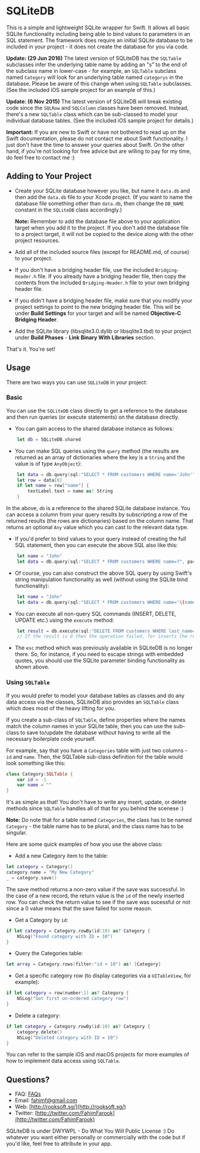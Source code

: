 # SQLiteDB 

This is a simple and lightweight SQLite wrapper for Swift. It allows all basic SQLite functionality including being able to bind values to parameters in an SQL statement. The framework does require an initial SQLite database to be included in your project - it does not create the database for you via code.

**Update: (29 Jun 2016)** The latest version of SQLiteDB has the `SQLTable` subclasses infer the underlying table name by adding an "s" to the end of the subclass name in lower-case - for example, an `SQLTable` subclass named `Category` will look for an underlying table named `categorys` in the  database. Please be aware of this change when using `SQLTable` subclasses. (See the included iOS sample project for an example of this.)

**Update: (6 Nov 2015)** The latest version of SQLiteDB will break existing code since the `SQLRow` and `SQLColumn` classes have been removed. Instead, there's a new `SQLTable` class which can be sub-classed to model your individual database tables. (See the included iOS sample project for details.)

**Important:** If you are new to Swift or have not bothered to read up on the Swift documentation, please do not contact me about Swift functionality. I just don't have the time to answer your queries about Swift. On the other hand, if you're not looking for free advice but are willing to pay for my time, do feel free to contact me :)

## Adding to Your Project

* Create your SQLite database however you like, but name it `data.db` and then add the `data.db` file to your Xcode project. (If you want to name the database file something other than `data.db`, then change the `DB_NAME` constant in the `SQLiteDB` class accordingly.)

    **Note:** Remember to add the database file above to your application target when you add it to the project. If you don't add the database file to a project target, it will not be copied to the device along with the other project resources.
	
* Add all of the included source files (except for README.md, of course) to your project.

* If you don't have a bridging header file, use the included `Bridging-Header.h` file. If you already have a bridging header file, then copy the contents from the included `Bridging-Header.h` file to your own bridging header file.

* If you didn't have a bridging header file, make sure that you modify your project settings to point to the new bridging header file. This will be under  **Build Settings** for your target and will be named **Objective-C Bridging Header**.

* Add the SQLite library (libsqlite3.0.dylib or libsqlite3.tbd) to your project under **Build Phases** - **Link Binary With Libraries** section.

That's it. You're set!

## Usage

There are two ways you can use `SQLiteDB` in your project:

### Basic

You can use the `SQLiteDB` class directly to get a reference to the database and then run queries (or execute statements) on the database directly.

* You can gain access to the shared database instance as follows:
```swift
	let db = SQLiteDB.shared
```

* You can make SQL queries using the `query` method (the results are returned as an array of dictionaries where the key is a `String` and the value is of type `AnyObject`):
```swift
	let data = db.query(sql:"SELECT * FROM customers WHERE name='John'")
	let row = data[0]
	if let name = row["name"] {
		textLabel.text = name as! String
	}
```
In the above, `db` is a reference to the shared SQLite database instance. You can access a column from your query results by subscripting a row of the returned results (the rows are dictionaries) based on the column name. That returns an optional `Any` value which you can cast to the relevant data type.

* If you'd prefer to bind values to your query instead of creating the full SQL statement, then you can execute the above SQL also like this:
```swift
	let name = "John"
	let data = db.query(sql:"SELECT * FROM customers WHERE name=?", parameters:[name])
```

* Of course, you can also construct the above SQL query by using Swift's string manipulation functionality as well (without using the SQLite bind functionality):
```swift
	let name = "John"
	let data = db.query(sql:"SELECT * FROM customers WHERE name='\(name)'")
```

* You can execute all non-query SQL commands (INSERT, DELETE, UPDATE etc.) using the `execute` method:
```swift
	let result = db.execute(sql:"DELETE FROM customers WHERE last_name='Smith'")
	// If the result is 0 then the operation failed, for inserts the result gives the newly inserted record ID
```

* The `esc` method which was previously available in SQLiteDB is no longer there. So, for instance, if you need to escape strings with embedded quotes, you should use the SQLite parameter binding functionality as shown above.

### Using `SQLTable`

If you would prefer to model your database tables as classes and do any data access via the classes, SQLiteDB also provides an `SQLTable` class which does most of the heavy lifting for you. 

If you create a sub-class of `SQLTable`, define properties where the names match the column names in your SQLite table, then you can use the sub-class to save to/update the database without having to write all the necessary boilerplate code yourself. 

For example, say that you have a `Categories` table with just two columns - `id` and `name`. Then, the SQLTable sub-class definition for the table would look something like this:

```swift
class Category:SQLTable {
	var id = -1
	var name = ""
}
```

It's as simple as that! You don't have to write any insert, update, or delete methods since `SQLTable` handles all of that for you behind the scenese :)

**Note:** Do note that for a table named `Categories`, the class has to be named `Category` - the table name has to be plural, and the class name has to be singular.

Here are some quick examples of how you use the above class:

* Add a new Category item to the table:

```swift
let category = Category()
category.name = "My New Category"
_ = category.save()
```

The save method returns a non-zero value if the save was successful. In the case of a new record, the return value is the `id` of the newly inserted row. You can check the return value to see if the save was sucessful or not since a 0 value means that the save failed for some reason.

* Get a Category by `id`:

```swift
if let category = Category.rowBy(id:10) as? Category {
	NSLog("Found category with ID = 10")
}
```

* Query the Categories table:

```swift
let array = Category.rows(filter:"id > 10") as! [Category]
```

* Get a specific category row (to display categories via a `UITableView`, for example):

```swift
if let category = row(number:1) as? Category {
	NSLog("Got first un-ordered category row")
}
```

* Delete a category:

```swift
if let category = Category.rowBy(id:10) as? Category {
	category.delete()
	NSLog("Deleted category with ID = 10")
}
```

You can refer to the sample iOS and macOS projects for more examples of how to implement data access using `SQLTable`.

## Questions?

* FAQ: [FAQs](https://github.com/FahimF/SQLiteDB/wiki/FAQs)
* Email: [fahimf@gmail.com](mailto:fahimf@gmail.com)
* Web: [http://rooksoft.sg/](http://rooksoft.sg/)
* Twitter: [http://twitter.com/FahimFarook](http://twitter.com/FahimFarook)

SQLiteDB is under DWYWPL - Do What You Will Public License :) Do whatever you want either personally or commercially with the code but if you'd like, feel free to attribute in your app.



